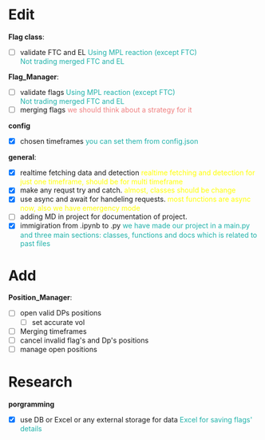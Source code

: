 # Edit
**Flag class**:
- [ ] validate FTC and EL <span style="color:lightseagreen">Using MPL reaction (except FTC)</span> </br> <span style="color:lightseagreen">Not trading merged FTC and EL</span>

**Flag_Manager**:
- [ ] validate flags <span style="color:lightseagreen">Using MPL reaction (except FTC)</span> </br> <span style="color:lightseagreen">Not trading merged FTC and EL</span>
- [ ] merging flags <span style="color:lightcoral">we should think about a strategy for it</span>

**config**
- [x] chosen timeframes <span style="color: lightseagreen">you can set them from config.json</span>

**general**:
- [x] realtime fetching data and detection <span style="color: yellow">realtime fetching and detection for just one timeframe, should be for multi timeframe</span>
- [x] make any requst try and catch. <span style="color: yellow">almost, classes should be change</span>
- [x] use async and await for handeling requests. <span style="color: yellow">most functions are async now, also we have emergency mode</span>
- [ ] adding MD in project for documentation of project.
- [x] immigiration from .ipynb to .py <span style="color: lightseagreen">we have made our project in a main.py and three main sections: classes, functions and docs which is related to past files</span>

# Add
**Position_Manager**:
- [ ] open valid DPs positions
  - [ ] set accurate vol
- [ ] Merging timeframes
- [ ] cancel invalid flag's and Dp's positions
- [ ] manage open positions

# Research
**porgramming**
- [x] use DB or Excel or any external storage for data
<span style="color: lightseagreen">Excel for saving flags' details</span>